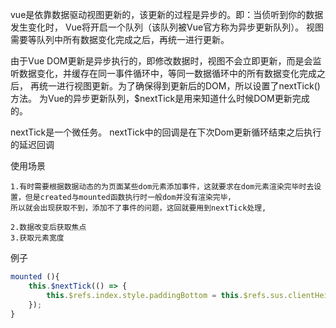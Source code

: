 vue是依靠数据驱动视图更新的，该更新的过程是异步的。即：当侦听到你的数据发生变化时， Vue将开启一个队列（该队列被Vue官方称为异步更新队列）。
视图需要等队列中所有数据变化完成之后，再统一进行更新。

由于Vue DOM更新是异步执行的，即修改数据时，视图不会立即更新，而是会监听数据变化，并缓存在同一事件循环中，等同一数据循环中的所有数据变化完成之后，
再统一进行视图更新。为了确保得到更新后的DOM，所以设置了nextTick()方法。
为Vue的异步更新队列，$nextTick是用来知道什么时候DOM更新完成的。

nextTick是一个微任务。
nextTick中的回调是在下次Dom更新循环结束之后执行的延迟回调

使用场景
```
1.有时需要根据数据动态的为页面某些dom元素添加事件，这就要求在dom元素渲染完毕时去设置，但是created与mounted函数执行时一般dom并没有渲染完毕，
所以就会出现获取不到，添加不了事件的问题，这回就要用到nextTick处理,

2.数据改变后获取焦点
3.获取元素宽度
```
例子
```js
mounted (){
    this.$nextTick(() => {
        this.$refs.index.style.paddingBottom = this.$refs.sus.clientHeight + 'px';
    });
}
```
